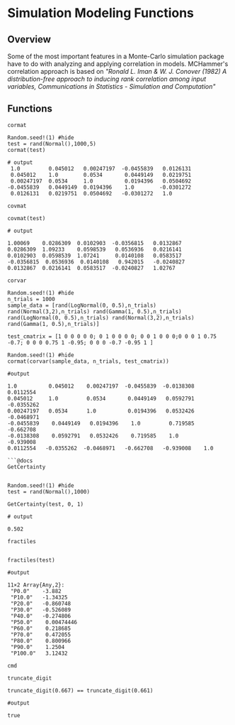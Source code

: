 # Simulation Modeling Functions

## Overview
Some of the most important features in a Monte-Carlo simulation package have to do with analyzing and applying correlation in models. MCHammer's correlation approach is based on *"Ronald L. Iman & W. J. Conover (1982) A distribution-free approach to inducing rank correlation among input variables, Communications in Statistics - Simulation and Computation"*


## Functions
```@docs
cormat
```
```jldoctest matrix
Random.seed!(1) #hide
test = rand(Normal(),1000,5)
cormat(test)

# output
 1.0         0.045012   0.00247197  -0.0455839   0.0126131
 0.045012    1.0        0.0534       0.0449149   0.0219751
 0.00247197  0.0534     1.0          0.0194396   0.0504692
-0.0455839   0.0449149  0.0194396    1.0        -0.0301272
 0.0126131   0.0219751  0.0504692   -0.0301272   1.0
```

```@docs
covmat
```
```jldoctest matrix
covmat(test)

# output

1.00069    0.0286309  0.0102903  -0.0356815   0.0132867
0.0286309  1.09233    0.0598539   0.0536936   0.0216141
0.0102903  0.0598539  1.07241     0.0140108   0.0583517
-0.0356815  0.0536936  0.0140108   0.942015   -0.0240827
0.0132867  0.0216141  0.0583517  -0.0240827   1.02767
```

```@docs
corvar
```
```jldoctest
Random.seed!(1) #hide
n_trials = 1000
sample_data = [rand(LogNormal(0, 0.5),n_trials) rand(Normal(3,2),n_trials) rand(Gamma(1, 0.5),n_trials) rand(LogNormal(0, 0.5),n_trials) rand(Normal(3,2),n_trials) rand(Gamma(1, 0.5),n_trials)]

test_cmatrix = [1 0 0 0 0 0; 0 1 0 0 0 0; 0 0 1 0 0 0;0 0 0 1 0.75 -0.7; 0 0 0 0.75 1 -0.95; 0 0 0 -0.7 -0.95 1 ]

Random.seed!(1) #hide
cormat(corvar(sample_data, n_trials, test_cmatrix))

#output

1.0          0.045012    0.00247197  -0.0455839  -0.0138308   0.0112554
0.045012     1.0         0.0534       0.0449149   0.0592791  -0.0355262
0.00247197   0.0534      1.0          0.0194396   0.0532426  -0.0468971
-0.0455839    0.0449149   0.0194396    1.0         0.719585   -0.662708
-0.0138308    0.0592791   0.0532426    0.719585    1.0        -0.939008
0.0112554   -0.0355262  -0.0468971   -0.662708   -0.939008    1.0

```@docs
GetCertainty
```
```jldoctest dist_ex

Random.seed!(1) #hide
test = rand(Normal(),1000)

GetCertainty(test, 0, 1)

# output

0.502
```

```@docs
fractiles
```
```jldoctest dist_ex

fractiles(test)

#output

11×2 Array{Any,2}:
 "P0.0"    -3.882
 "P10.0"   -1.34325
 "P20.0"   -0.860748
 "P30.0"   -0.526089
 "P40.0"   -0.274806
 "P50.0"    0.00474446
 "P60.0"    0.218685
 "P70.0"    0.472055
 "P80.0"    0.800966
 "P90.0"    1.2504
 "P100.0"   3.12432
```

```@docs
cmd
```
```@docs
truncate_digit
```
```jldoctest
truncate_digit(0.667) == truncate_digit(0.661)

#output

true
```
